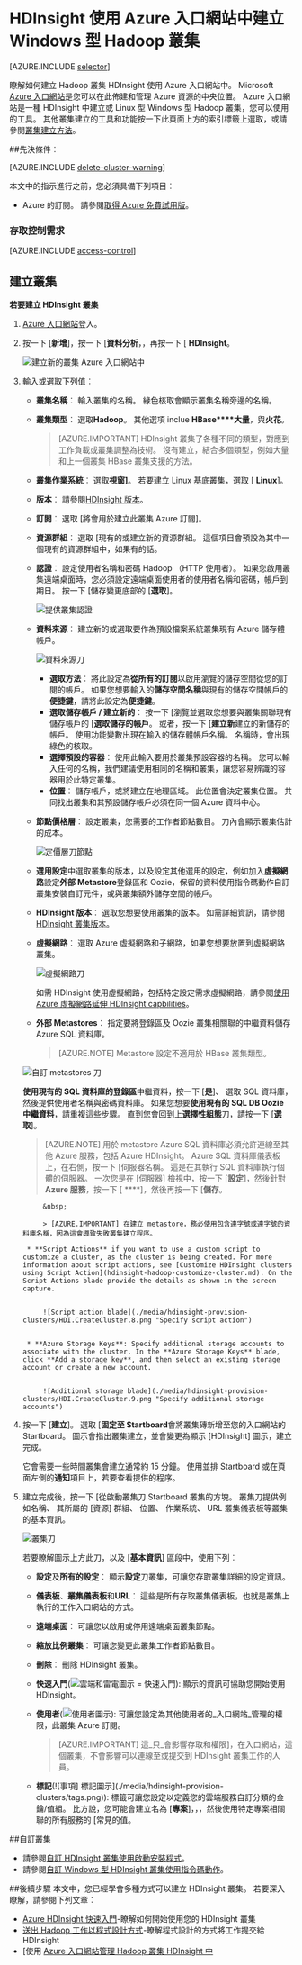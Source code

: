 <properties
   pageTitle="建立 HDInsight Hadoop 叢集 |Microsoft Azure"
    description="瞭解如何建立叢集 Azure HDInsight 的 Azure 入口網站。"
   services="hdinsight"
   documentationCenter=""
   tags="azure-portal"
   authors="mumian"
   manager="jhubbard"
   editor="cgronlun"/>

<tags
   ms.service="hdinsight"
   ms.devlang="na"
   ms.topic="article"
   ms.tgt_pltfrm="na"
   ms.workload="big-data"
   ms.date="09/02/2016"
   ms.author="jgao"/>

# <a name="create-windows-based-hadoop-clusters-in-hdinsight-using-the-azure-portal"></a>HDInsight 使用 Azure 入口網站中建立 Windows 型 Hadoop 叢集

[AZURE.INCLUDE [selector](../../includes/hdinsight-selector-create-clusters.md)]

瞭解如何建立 Hadoop 叢集 HDInsight 使用 Azure 入口網站中。 Microsoft [Azure 入口網站](../azure-portal-overview.md)是您可以在此佈建和管理 Azure 資源的中央位置。 Azure 入口網站是一種 HDInsight 中建立或 Linux 型 Windows 型 Hadoop 叢集，您可以使用的工具。 其他叢集建立的工具和功能按一下此頁面上方的索引標籤上選取，或請參閱[叢集建立方法](hdinsight-provision-clusters.md#cluster-creation-methods)。

##<a name="prerequisites"></a>先決條件︰

[AZURE.INCLUDE [delete-cluster-warning](../../includes/hdinsight-delete-cluster-warning.md)]

本文中的指示進行之前，您必須具備下列項目︰

- Azure 的訂閱。 請參閱[取得 Azure 免費試用版](https://azure.microsoft.com/documentation/videos/get-azure-free-trial-for-testing-hadoop-in-hdinsight/)。

### <a name="access-control-requirements"></a>存取控制需求

[AZURE.INCLUDE [access-control](../../includes/hdinsight-access-control-requirements.md)]

## <a name="create-clusters"></a>建立叢集


**若要建立 HDInsight 叢集**

1. [Azure 入口網站](https://portal.azure.com)登入。
2. 按一下 [**新增**]，按一下 [**資料分析**，，再按一下 [ **HDInsight**。

    ![建立新的叢集 Azure 入口網站中](./media/hdinsight-provision-clusters/HDI.CreateCluster.1.png "建立新的叢集 Azure 入口網站中")

3. 輸入或選取下列值︰

    * **叢集名稱**︰ 輸入叢集的名稱。 綠色核取會顯示叢集名稱旁邊的名稱。

    * **叢集類型**︰ 選取**Hadoop**。 其他選項 inclue **HBase****大量**，與**火花**。

        > [AZURE.IMPORTANT] HDInsight 叢集了各種不同的類型，對應到工作負載或叢集調整為技術。 沒有建立，結合多個類型，例如大量和上一個叢集 HBase 叢集支援的方法。

    * **叢集作業系統**︰ 選取**視窗]**。 若要建立 Linux 基底叢集，選取 [ **Linux**]。
    * **版本**︰ 請參閱[HDInsight 版本](hdinsight-component-versioning.md)。
    * **訂閱**︰ 選取 [將會用於建立此叢集 Azure 訂閱]。
    * **資源群組**︰ 選取 [現有的或建立新的資源群組。 這個項目會預設為其中一個現有的資源群組中，如果有的話。
    * **認證**︰ 設定使用者名稱和密碼 Hadoop （HTTP 使用者）。 如果您啟用叢集遠端桌面時，您必須設定遠端桌面使用者的使用者名稱和密碼，帳戶到期日。 按一下 [儲存變更底部的 [**選取**]。

        ![提供叢集認證](./media/hdinsight-provision-clusters/HDI.CreateCluster.3.png "提供叢集認證")

    * **資料來源**︰ 建立新的或選取要作為預設檔案系統叢集現有 Azure 儲存體帳戶。

        ![資料來源刀](./media/hdinsight-provision-clusters/HDI.CreateCluster.4.png "提供資料來源設定")

        * **選取方法**︰ 將此設定為**從所有的訂閱**以啟用瀏覽的儲存空間從您的訂閱的帳戶。 如果您想要輸入的**儲存空間名稱**與現有的儲存空間帳戶的**便捷鍵**，請將此設定為**便捷鍵**。
        * **選取儲存帳戶 / 建立新的**︰ 按一下 [瀏覽並選取您想要與叢集關聯現有儲存帳戶的 [**選取儲存的帳戶**。 或者，按一下 [**建立新**建立的新儲存的帳戶。 使用功能變數出現在輸入的儲存體帳戶名稱。 名稱時，會出現綠色的核取。
        * **選擇預設的容器**︰ 使用此輸入要用於叢集預設容器的名稱。 您可以輸入任何的名稱，我們建議使用相同的名稱和叢集，讓您容易辨識的容器用於此特定叢集。
        * **位置**︰ 儲存帳戶，或將建立在地理區域。 此位置會決定叢集位置。  共同找出叢集和其預設儲存帳戶必須在同一個 Azure 資料中心。
    
    * **節點價格層**︰ 設定叢集，您需要的工作者節點數目。 刀內會顯示叢集估計的成本。
  

        ![定價層刀節點](./media/hdinsight-provision-clusters/HDI.CreateCluster.5.png "指定叢集節點的數字")


    * **選用設定**中選取叢集的版本，以及設定其他選用的設定，例如加入**虛擬網路**設定**外部 Metastore**登錄區和 Oozie，保留的資料使用指令碼動作自訂叢集安裝自訂元件，或與叢集額外儲存空間的帳戶。

    * **HDInsight 版本**︰ 選取您想要使用叢集的版本。 如需詳細資訊，請參閱[HDInsight 叢集版本](hdinsight-component-versioning.md)。
    * **虛擬網路**︰ 選取 Azure 虛擬網路和子網路，如果您想要放置到虛擬網路叢集。  

        ![虛擬網路刀](./media/hdinsight-provision-clusters/HDI.CreateCluster.6.png "指定虛擬網路詳細資料")

        如需 HDInsight 使用虛擬網路，包括特定設定需求虛擬網路，請參閱[使用 Azure 虛擬網路延伸 HDInsight capbilities](hdinsight-extend-hadoop-virtual-network.md)。
  

        
    * **外部 Metastores**︰ 指定要將登錄區及 Oozie 叢集相關聯的中繼資料儲存 Azure SQL 資料庫。
 
        > [AZURE.NOTE] Metastore 設定不適用於 HBase 叢集類型。

    ![自訂 metastores 刀](./media/hdinsight-provision-clusters/HDI.CreateCluster.7.png "指定外部 metastores")

    **使用現有的 SQL 資料庫的登錄區**中繼資料，按一下 [**是**]、 選取 SQL 資料庫，然後提供使用者名稱與密碼資料庫。 如果您想要**使用現有的 SQL DB Oozie 中繼資料**，請重複這些步驟。 直到您會回到上**選擇性組態**刀，請按一下 [**選取**]。

    >[AZURE.NOTE] 用於 metastore Azure SQL 資料庫必須允許連線至其他 Azure 服務，包括 Azure HDInsight。 Azure SQL 資料庫儀表板上，在右側，按一下 [伺服器名稱。 這是在其執行 SQL 資料庫執行個體的伺服器。 一次您是在 [伺服器] 檢視中，按一下 [**設定**]，然後針對**Azure 服務**，按一下 [ ****]，然後再按一下 [**儲存**。

            &nbsp;

            > [AZURE.IMPORTANT] 在建立 metastore，務必使用包含連字號或連字號的資料庫名稱，因為這會導致失敗叢集建立程序。
        
        * **Script Actions** if you want to use a custom script to customize a cluster, as the cluster is being created. For more information about script actions, see [Customize HDInsight clusters using Script Action](hdinsight-hadoop-customize-cluster.md). On the Script Actions blade provide the details as shown in the screen capture.
    

            ![Script action blade](./media/hdinsight-provision-clusters/HDI.CreateCluster.8.png "Specify script action")


        * **Azure Storage Keys**: Specify additional storage accounts to associate with the cluster. In the **Azure Storage Keys** blade, click **Add a storage key**, and then select an existing storage account or create a new account.
    

            ![Additional storage blade](./media/hdinsight-provision-clusters/HDI.CreateCluster.9.png "Specify additional storage accounts")


4. 按一下 [**建立**]。 選取 [**固定至 Startboard**會將叢集磚新增至您的入口網站的 Startboard。 圖示會指出叢集建立，並會變更為顯示 [HDInsight] 圖示，建立完成。
    
    它會需要一些時間叢集會建立通常約 15 分鐘。 使用並排 Startboard 或在頁面左側的**通知**項目上，若要查看提供的程序。
    

5. 建立完成後，按一下 [從啟動叢集刀 Startboard 叢集的方塊。 叢集刀提供例如名稱、 其所屬的 [資源] 群組、 位置、 作業系統、 URL 叢集儀表板等叢集的基本資訊。


    ![叢集刀](./media/hdinsight-provision-clusters/HDI.Cluster.Blade.png "叢集內容")


    若要瞭解圖示上方此刀，以及 [**基本資訊**] 區段中，使用下列︰


    * **設定**及**所有的設定**︰ 顯示**設定**刀叢集，可讓您存取叢集詳細的設定資訊。
    * **儀表板**、**叢集儀表板**和**URL**︰ 這些是所有存取叢集儀表板，也就是叢集上執行的工作入口網站的方式。
    * **遠端桌面**︰ 可讓您以啟用或停用遠端桌面叢集節點。
    * **縮放比例叢集**︰ 可讓您變更此叢集工作者節點數目。
    * **刪除**︰ 刪除 HDInsight 叢集。
    * **快速入門**(![雲端和雷電圖示 = 快速入門](./media/hdinsight-provision-clusters/quickstart.png)): 顯示的資訊可協助您開始使用 HDInsight。
    * **使用者**(![使用者圖示](./media/hdinsight-provision-clusters/users.png)): 可讓您設定為其他使用者的_入口網站_管理的權限，此叢集 Azure 訂閱。
    

        > [AZURE.IMPORTANT] 這_只_會影響存取和權限]，在入口網站，這個叢集，不會影響可以連線至或提交到 HDInsight 叢集工作的人員。
        
    * **標記**(![事項] 標記圖示](./media/hdinsight-provision-clusters/tags.png)): 標籤可讓您設定以定義您的雲端服務自訂分類的金鑰/值組。 比方說，您可能會建立名為 [__專案__]，，，然後使用特定專案相關聯的所有服務的 [常見的值。

##<a name="customize-clusters"></a>自訂叢集

- 請參閱[自訂 HDInsight 叢集使用啟動安裝程式](hdinsight-hadoop-customize-cluster-bootstrap.md)。
- 請參閱[自訂 Windows 型 HDInsight 叢集使用指令碼動作](hdinsight-hadoop-customize-cluster.md)。

##<a name="next-steps"></a>後續步驟
本文中，您已經學會多種方式可以建立 HDInsight 叢集。 若要深入瞭解，請參閱下列文章︰

* [Azure HDInsight 快速入門](hdinsight-hadoop-linux-tutorial-get-started.md)-瞭解如何開始使用您的 HDInsight 叢集
* [送出 Hadoop 工作以程式設計方式](hdinsight-submit-hadoop-jobs-programmatically.md)-瞭解程式設計的方式將工作提交給 HDInsight
* [使用 [Azure 入口網站管理 Hadoop 叢集 HDInsight 中](hdinsight-administer-use-management-portal.md)


